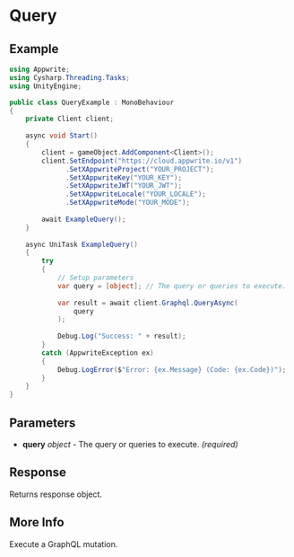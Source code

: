 # Query

## Example

```csharp
using Appwrite;
using Cysharp.Threading.Tasks;
using UnityEngine;

public class QueryExample : MonoBehaviour
{
    private Client client;
    
    async void Start()
    {
        client = gameObject.AddComponent<Client>();
        client.SetEndpoint("https://cloud.appwrite.io/v1")
              .SetXAppwriteProject("YOUR_PROJECT");
              .SetXAppwriteKey("YOUR_KEY");
              .SetXAppwriteJWT("YOUR_JWT");
              .SetXAppwriteLocale("YOUR_LOCALE");
              .SetXAppwriteMode("YOUR_MODE");
        
        await ExampleQuery();
    }
    
    async UniTask ExampleQuery()
    {
        try
        {
            // Setup parameters
            var query = [object]; // The query or queries to execute.
            
            var result = await client.Graphql.QueryAsync(
                query
            );
            
            Debug.Log("Success: " + result);
        }
        catch (AppwriteException ex)
        {
            Debug.LogError($"Error: {ex.Message} (Code: {ex.Code})");
        }
    }
}
```

## Parameters

- **query** *object* - The query or queries to execute. *(required)*

## Response

Returns response object.
## More Info

Execute a GraphQL mutation.
